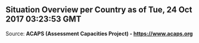 ## Situation Overview per Country as of Tue, 24 Oct 2017 03:23:53 GMT

Source: **ACAPS (Assessment Capacities Project) - https://www.acaps.org**